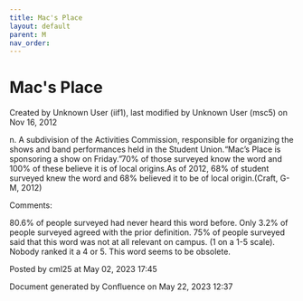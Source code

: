 ```yaml
---
title: Mac's Place
layout: default
parent: M
nav_order:
---
```


# Mac's Place

Created by  Unknown User (iif1), last modified by  Unknown User (msc5) on Nov 16, 2012

n. A subdivision of the Activities Commission, responsible for organizing the shows and band performances held in the Student Union.“Mac’s Place is sponsoring a show on Friday.”70% of those surveyed know the word and 100% of these believe it is of local origins.As of 2012, 68% of student surveyed knew the word and 68% believed it to be of local origin.(Craft, G-M, 2012)

Comments:

80.6% of people surveyed had never heard this word before. Only 3.2% of people surveyed agreed with the prior definition. 75% of people surveyed said that this word was not at all relevant on campus. (1 on a 1-5 scale). Nobody ranked it a 4 or 5. This word seems to be obsolete. 

Posted by cml25 at May 02, 2023 17:45

Document generated by Confluence on May 22, 2023 12:37


